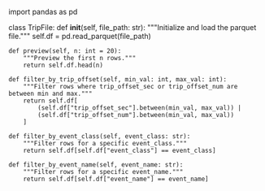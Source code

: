 import pandas as pd

class TripFile:
    def __init__(self, file_path: str):
        """Initialize and load the parquet file."""
        self.df = pd.read_parquet(file_path)

    def preview(self, n: int = 20):
        """Preview the first n rows."""
        return self.df.head(n)

    def filter_by_trip_offset(self, min_val: int, max_val: int):
        """Filter rows where trip_offset_sec or trip_offset_num are between min and max."""
        return self.df[
            (self.df["trip_offset_sec"].between(min_val, max_val)) |
            (self.df["trip_offset_num"].between(min_val, max_val))
        ]

    def filter_by_event_class(self, event_class: str):
        """Filter rows for a specific event_class."""
        return self.df[self.df["event_class"] == event_class]

    def filter_by_event_name(self, event_name: str):
        """Filter rows for a specific event_name."""
        return self.df[self.df["event_name"] == event_name]
